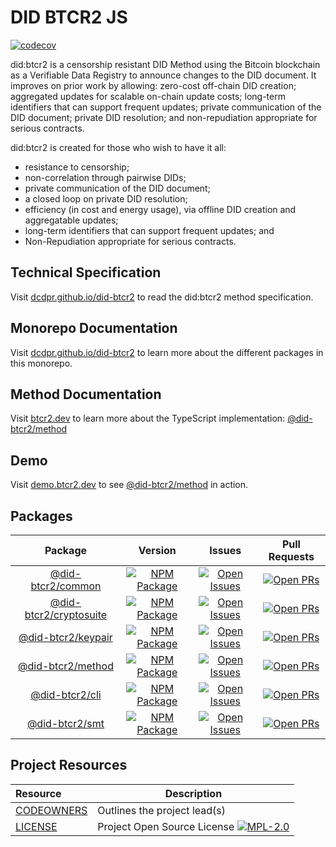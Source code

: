 # DID BTCR2 JS

[![codecov](https://codecov.io/github/dcdpr/did-btcr2-js/branch/main/graph/badge.svg?token=6PYX9498RD)](https://codecov.io/github/dcdpr/did-btcr2-js)

did:btcr2 is a censorship resistant DID Method using the Bitcoin blockchain as a Verifiable Data Registry to announce changes to the DID document. It improves on prior work by allowing: zero-cost off-chain DID creation; aggregated updates for scalable on-chain update costs; long-term identifiers that can support frequent updates; private communication of the DID document; private DID resolution; and non-repudiation appropriate for serious contracts.

did:btcr2 is created for those who wish to have it all:

* resistance to censorship;
* non-correlation through pairwise DIDs;
* private communication of the DID document;
* a closed loop on private DID resolution;
* efficiency (in cost and energy usage), via offline DID creation and aggregatable updates;
* long-term identifiers that can support frequent updates; and
* Non-Repudiation appropriate for serious contracts.

## Technical Specification

Visit [dcdpr.github.io/did-btcr2](https://dcdpr.github.io/did-btcr2/) to read the did:btcr2 method specification.

## Monorepo Documentation

Visit [dcdpr.github.io/did-btcr2](https://dcdpr.github.io/did-btcr2) to learn more about the different packages in this monorepo.

## Method Documentation 

Visit [btcr2.dev](https://btcr2.dev/impls/ts) to learn more about the TypeScript implementation: [@did-btcr2/method](https://www.npmjs.com/package/@did-btcr2/method)

## Demo

Visit [demo.btcr2.dev](https://demo.btcr2.dev) to see [@did-btcr2/method](https://www.npmjs.com/package/@did-btcr2/method) in action.

## Packages

| Package                                          | Version                                                        | Issues                                                               | Pull Requests                                                       |
| :----------------------------------------------: | :------------------------------------------------------------: | :------------------------------------------------------------------: | :-----------------------------------------------------------------: |
| [@did-btcr2/common](packages/common/)             | [![NPM Package][common-npm-badge]][common-npm-link]            | [![Open Issues][common-issues-badge]][common-issues-link]            | [![Open PRs][common-pulls-badge]][common-pulls-link]                |
| [@did-btcr2/cryptosuite](packages/cryptosuite)    | [![NPM Package][cryptosuite-npm-badge]][cryptosuite-npm-link]  | [![Open Issues][cryptosuite-issues-badge]][cryptosuite-issues-link]  | [![Open PRs][cryptosuite-pulls-badge]][cryptosuite-pulls-link]      |
| [@did-btcr2/keypair](packages/keypair)            | [![NPM Package][keypair-npm-badge]][keypair-npm-link]          | [![Open Issues][keypair-issues-badge]][keypair-issues-link]          | [![Open PRs][keypair-pulls-badge]][keypair-pulls-link]              |
| [@did-btcr2/method](packages/method/)             | [![NPM Package][method-npm-badge]][method-npm-link]            | [![Open Issues][method-issues-badge]][method-issues-link]            | [![Open PRs][method-pulls-badge]][method-pulls-link]                |
| [@did-btcr2/cli](packages/cli/)                   | [![NPM Package][cli-npm-badge]][cli-npm-link]                  | [![Open Issues][cli-issues-badge]][cli-issues-link]                  | [![Open PRs][cli-pulls-badge]][cli-pulls-link]                      |
| [@did-btcr2/smt](packages/smt/)                   | [![NPM Package][smt-npm-badge]][smt-npm-link]                  | [![Open Issues][smt-issues-badge]][smt-issues-link]                  | [![Open PRs][smt-pulls-badge]][smt-pulls-link]                      |

## Project Resources

| Resource                                    | Description                                                                   |
| :------------------------------------------ | ----------------------------------------------------------------------------- |
| [CODEOWNERS](CODEOWNERS)                    | Outlines the project lead(s)                                                  |
| [LICENSE](LICENSE)                          | Project Open Source License [![MPL-2.0][mpl-license-badge]][mpl-license-link] |

[mpl-license-badge]: https://img.shields.io/badge/license-MPL%202.0-blue.svg
[mpl-license-link]: https://opensource.org/license/MPL-2.0

[common-npm-badge]: https://img.shields.io/npm/v/@did-btcr2/common.svg?&color=green&santize=true
[common-npm-link]: https://www.npmjs.com/package/@did-btcr2/common
[common-issues-badge]: https://img.shields.io/github/issues/dcdpr/did-btcr2-js/package:%20common?label=issues
[common-issues-link]: https://github.com/dcdpr/did-btcr2-js/issues?q=is%3Aopen+is%3Aissue+label%3A%22package%3A+common%22
[common-pulls-badge]: https://img.shields.io/github/issues-pr/dcdpr/did-btcr2-js/package%3A%20common?label=PRs
[common-pulls-link]: https://github.com/dcdpr/did-btcr2-js/pulls?q=is%3Aopen+is%3Apr+label%3A%22package%3A+common%22

[keypair-npm-badge]: https://img.shields.io/npm/v/@did-btcr2/keypair.svg?&color=green&santize=true
[keypair-npm-link]: https://www.npmjs.com/package/@did-btcr2/keypair
[keypair-issues-badge]: https://img.shields.io/github/issues/dcdpr/did-btcr2-js/package:%20keypair?label=issues
[keypair-issues-link]: https://github.com/dcdpr/did-btcr2-js/issues?q=is%3Aopen+is%3Aissue+label%3A%22package%3A+keypair%22
[keypair-pulls-badge]: https://img.shields.io/github/issues-pr/dcdpr/did-btcr2-js/package%3A%20keypair?label=PRs
[keypair-pulls-link]: https://github.com/dcdpr/did-btcr2-js/pulls?q=is%3Aopen+is%3Apr+label%3A%22package%3A+keypair%22

[cryptosuite-npm-badge]: https://img.shields.io/npm/v/@did-btcr2/cryptosuite.svg?&color=green&santize=true
[cryptosuite-npm-link]: https://www.npmjs.com/package/@did-btcr2/cryptosuite
[cryptosuite-issues-badge]: https://img.shields.io/github/issues/dcdpr/did-btcr2-js/package:%20cryptosuite?label=issues
[cryptosuite-issues-link]: https://github.com/dcdpr/did-btcr2-js/issues?q=is%3Aopen+is%3Aissue+label%3A%22package%3A+cryptosuite%22
[cryptosuite-pulls-badge]: https://img.shields.io/github/issues-pr/dcdpr/did-btcr2-js/package%3A%20cryptosuite?label=PRs
[cryptosuite-pulls-link]: https://github.com/dcdpr/did-btcr2-js/pulls?q=is%3Aopen+is%3Apr+label%3A%22package%3A+cryptosuite%22

[method-npm-badge]: https://img.shields.io/npm/v/@did-btcr2/method.svg?&color=green&santize=true
[method-npm-link]: https://www.npmjs.com/package/@did-btcr2/method
[method-issues-badge]: https://img.shields.io/github/issues/dcdpr/did-btcr2-js/package:%20method?label=issues
[method-issues-link]: https://github.com/dcdpr/did-btcr2-js/issues?q=is%3Aopen+is%3Aissue+label%3A%22package%3A+method%22
[method-pulls-badge]: https://img.shields.io/github/issues-pr/dcdpr/did-btcr2-js/package%3A%20method?label=PRs
[method-pulls-link]: https://github.com/dcdpr/did-btcr2-js/pulls?q=is%3Aopen+is%3Apr+label%3A%22package%3A+method%22

[cli-npm-badge]: https://img.shields.io/npm/v/@did-btcr2/cli.svg?&color=green&santize=true
[cli-npm-link]: https://www.npmjs.com/package/@did-btcr2/cli
[cli-issues-badge]: https://img.shields.io/github/issues/dcdpr/did-btcr2-js/package:%20cli?label=issues
[cli-issues-link]: https://github.com/dcdpr/did-btcr2-js/issues?q=is%3Aopen+is%3Aissue+label%3A%22package%3A+cli%22
[cli-pulls-badge]: https://img.shields.io/github/issues-pr/dcdpr/did-btcr2-js/package%3A%20cli?label=PRs
[cli-pulls-link]: https://github.com/dcdpr/did-btcr2-js/pulls?q=is%3Aopen+is%3Apr+label%3A%22package%3A+cli%22

[smt-npm-badge]: https://img.shields.io/npm/v/@did-btcr2/smt.svg?&color=green&santize=true
[smt-npm-link]: https://www.npmjs.com/package/@did-btcr2/smt
[smt-issues-badge]: https://img.shields.io/github/issues/dcdpr/did-btcr2-js/package:%20smt?label=issues
[smt-issues-link]: https://github.com/dcdpr/did-btcr2-js/issues?q=is%3Aopen+is%3Aissue+label%3A%22package%3A+smt%22
[smt-pulls-badge]: https://img.shields.io/github/issues-pr/dcdpr/did-btcr2-js/package%3A%20smt?label=PRs
[smt-pulls-link]: https://github.com/dcdpr/did-btcr2-js/pulls?q=is%3Aopen+is%3Apr+label%3A%22package%3A+smt%22
